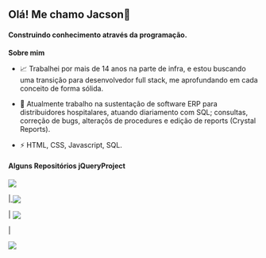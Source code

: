 ## Olá! Me chamo Jacson👋

#### Construindo conhecimento através da programação.

**Sobre mim**

- 📈 Trabalhei por mais de 14 anos na parte de infra, e estou buscando uma transição para desenvolvedor full stack, me aprofundando em cada conceito de forma sólida. 

- 💼 Atualmente trabalho na sustentação de software ERP para distribuidores hospitalares, atuando diariamento com SQL; consultas, correção de bugs, alteraçõs de procedures e edição de reports (Crystal Reports).

- ⚡ HTML, CSS, Javascript, SQL.


#### Alguns Repositórios jQueryProject


<a href="https://github.com/jacsongoulart/Agendador-Projecto-Bash_SQL">
  <img align="center" src="https://github-readme-stats.vercel.app/api/pin/?username=jacsongoulart&repo=Agendador-Projecto-Bash_SQL&theme=buefy" />
</a>

|<a href="https://github.com/jacsongoulart/Projeto_Calculadora_JS">
  <img align="center" src="https://github-readme-stats.vercel.app/api/pin/?username=jacsongoulart&repo=Projeto_Calculadora_JS&theme=buefy" />
</a>

| <a href="https://github.com/jacsongoulart/jQueryProject">
  <img align="center" src="https://github-readme-stats.vercel.app/api/pin/?username=jacsongoulart&repo=jQueryProject&theme=buefy" />
</a>

|


<a href="https://github.com/jacsongoulart/github-readme-stats"><img align="center" src="https://github-readme-stats.vercel.app/api/top-langs/?username=jacsongoulart&layout=compact&theme=buefy&hide_border=true" /></a>




<!--
**jacsongoulart/jacsongoulart** is a ✨ _special_ ✨ repository because its `README.md` (this file) appears on your GitHub profile.

Here are some ideas to get you started:

- 🔭 I’m currently working on ...
- 🌱 I’m currently learning ...
- 👯 I’m looking to collaborate on ...
- 🤔 I’m looking for help with ...
- 💬 Ask me about ...
- 📫 How to reach me: ...
- 😄 Pronouns: ...
- ⚡ Fun fact: ...
-->
